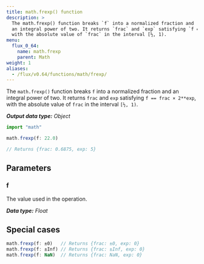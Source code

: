 ```yaml
---
title: math.frexp() function
description: >
  The math.frexp() function breaks `f` into a normalized fraction and
  an integral power of two. It returns `frac` and `exp` satisfying `f == frac × 2**exp`,
  with the absolute value of `frac` in the interval [½, 1).
menu:
  flux_0_64:
    name: math.frexp
    parent: Math
weight: 1
aliases:
  - /flux/v0.64/functions/math/frexp/
---
```


The `math.frexp()` function breaks `f` into a normalized fraction and an integral power of two.
It returns `frac` and `exp` satisfying `f == frac × 2**exp`, with the absolute value
of `frac` in the interval `[½, 1)`.

_**Output data type:** Object_

```js
import "math"

math.frexp(f: 22.0)

// Returns {frac: 0.6875, exp: 5}
```

## Parameters

### f
The value used in the operation.

_**Data type:** Float_

## Special cases
```js
math.frexp(f: ±0)   // Returns {frac: ±0, exp: 0}
math.frexp(f: ±Inf) // Returns {frac: ±Inf, exp: 0}
math.frexp(f: NaN)  // Returns {frac: NaN, exp: 0}
```
